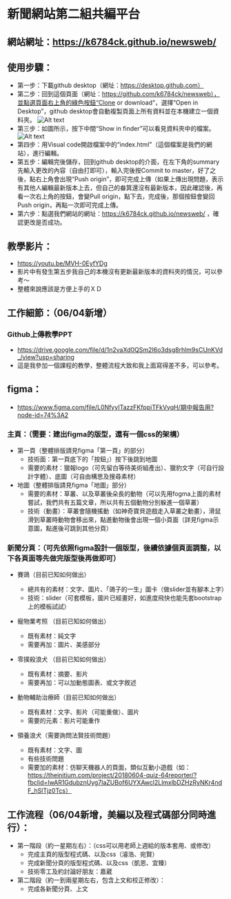 # 新聞網站第二組共編平台
## 網站網址：https://k6784ck.github.io/newsweb/
## 使用步驟：
* 第一步：下載github desktop（網址：https://desktop.github.com）
* 第二步：回到這個頁面（網址：https://github.com/k6784ck/newsweb），並點選頁面右上角的綠色按鈕“Clone or download“，選擇“Open in Desktop”，github desktop會自動複製頁面上所有資料並在本機建立一個資料夾。
![Alt text](https://i.imgur.com/bbXL3hF.png)
* 第三步：如圖所示，按下中間“Show in finder”可以看見資料夾中的檔案。
![Alt text](https://i.imgur.com/iuhUdAx.png)
* 第四步：用Visual  code開啟檔案中的“index.html”（這個檔案是我們的網站），進行編輯。
* 第五步：編輯完後儲存，回到github desktop的介面，在左下角的summary先輸入更改的內容（自由打即可），輸入完後按Commit to master，好了之後，點右上角會出現“Push origin”，即可完成上傳（如果上傳出現問題，表示有其他人編輯最新版本上去，但自己的畚箕還沒有最新版本，因此確認後，再看一次右上角的按鈕，會變Pull origin，點下去，完成後，那個按鈕會變回Push origin，再點一次即可完成上傳。
* 第六步：點選我們網站的網址：https://k6784ck.github.io/newsweb/ ，確認更改是否成功。

## 教學影片：
* https://youtu.be/MVH-0EyfYDg
* 影片中有發生第五步我自己的本機沒有更新最新版本的資料夾的情況，可以參考～
* 整體來說應該是方便上手的ＸＤ

## 工作細節：（06/04新增）
### Github上傳教學PPT
* https://drive.google.com/file/d/1n2vaXd0QSm2I6o3dsg8rhlm9sCUnKVd_/view?usp=sharing
* 這是我參加一個課程的教學，整體流程大致和我上面寫得差不多，可以參考。

## figma：
* https://www.figma.com/file/L0NfyyITazzFKfppiTFkVyqH/期中報告用?node-id=74%3A2
### 主頁：（需要：建出figma的版型，還有一個css的架構）
* 第一頁（整體排版請見figma「第一頁」的部分）
    * 技術面：第一頁底下的「按鈕」）按下後跳到地圖
    * 需要的素材：獵報logo（可先留白等待美術組產出）、獵豹文字（可自行設計字體）、底圖（可自由構思及搜尋素材）
* 地圖（整體排版請見figma「地圖」部分）
    * 需要的素材：草叢、以及草叢後朵長的動物（可以先用fogma上面的素材嘗試，我們共有五篇文章，所以共有五個動物分別躲進一個草叢）
    * 技術（動畫）：草叢會隨機搖動（如神奇寶貝遊戲走入草叢之動畫），滑鼠滑到草叢時動物會移出來，點進動物後會出現一個小頁面（詳見figma示意圖，點進後可跳到其他分頁）

### 新聞分頁：（可先依照figma設計一個版型，後續依據個頁面調整，以下各頁面等先做完版型後再做即可）
* 賽鴿（目前已知如何做出）
    * 總共有的素材：文字、圖片、「鴿子的一生」圖卡（做slider並有腳本上字）
    * 技術：slider（可套模板，圖片已經畫好，如進度飛快也能先套bootstrap上的模板試試）
* 寵物業考照 （目前已知如何做出）
    * 既有素材：純文字
    * 需要再加：圖片、美感部分
* 零撲殺浪犬 （目前已知如何做出）
    * 既有素材：摘要、影片
    * 需要再加：可以加動態圖表、或文字敘述

* 動物輔助治療師（目前已知如何做出）
    * 既有素材：文字、影片（可能重做）、圖片
    * 需要的元素：影片可能重作
* 領養浪犬（需要詢問法賢技術問題）
    * 既有素材：文字、圖
    * 有些技術問題
    * 需要加的素材：仿聊天機器人的頁面，類似互動小遊戲（如：https://theinitium.com/project/20180604-quiz-64reporter/?fbclid=IwAR1GdubznUyg7laZUBof6UYXAwcl2LlmxlbDZHzRyNKr4ndF_hSlTjz0Tcs）
    
   
## 工作流程（06/04新增，美編以及程式碼部分同時進行）：
* 第一階段（約一星期左右）：（css可以用老師上週給的版本套用、或修改）
    * 完成主頁的版型程式碼、以及css（濬浩、宛賢）
    * 完成新聞分頁的版型程式碼、以及css（凱恩、宜臻）
    * 技術零工及約討論好朋友：嘉葳
* 第二階段（約一到兩星期左右，包含上文和校正修改）：
    * 完成各新聞分頁、上文
